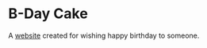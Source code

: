 # B-Day Cake
A [website](https://smurf11k.github.io/bday-cake/) created for wishing happy birthday to someone.

